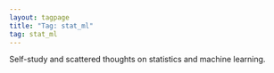 ```yaml
---
layout: tagpage
title: "Tag: stat_ml"
tag: stat_ml
---
```

Self-study and scattered thoughts on statistics and machine learning. 

